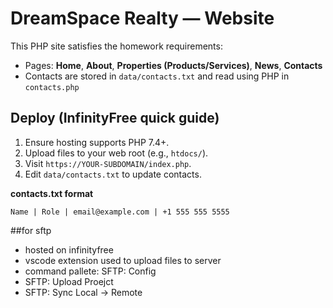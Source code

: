 # DreamSpace Realty — Website

This PHP site satisfies the homework requirements:

- Pages: **Home**, **About**, **Properties (Products/Services)**, **News**, **Contacts**
- Contacts are stored in `data/contacts.txt` and read using PHP in `contacts.php`

## Deploy (InfinityFree quick guide)
1. Ensure hosting supports PHP 7.4+.
2. Upload files to your web root (e.g., `htdocs/`).
3. Visit `https://YOUR-SUBDOMAIN/index.php`.
4. Edit `data/contacts.txt` to update contacts.

**contacts.txt format**

```
Name | Role | email@example.com | +1 555 555 5555
```

  ##for sftp
  - hosted on infinityfree 
  - vscode extension used to upload files to server
  - command pallete: SFTP: Config
  - SFTP: Upload Proejct
  - SFTP: Sync Local -> Remote
